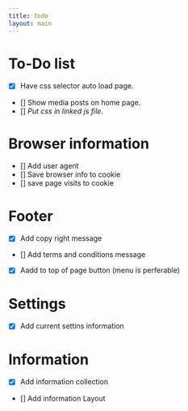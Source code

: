 ```yaml
---
title: todo
layout: main
---
```


To-Do list
========================================
* [x] Have css selector auto load page.
* [] Show media posts on home page.
* [] *Put css in linked js file.*

# Browser information
* [] Add user agent
* [] Save browser info to cookie
* [] save page visits to cookie

# Footer
* [x] Add copy right message
* [] Add terms and conditions message
* [x] Aadd to top of page button (menu is perferable)

# Settings
* [x] Add current settins information

# Information
* [x] Add information collection
* [] Add information Layout
